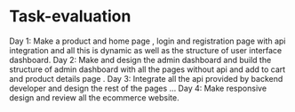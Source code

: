 # Task-evaluation
Day 1:
Make a product and home page , login and registration page with api integration and all this is dynamic as well as the structure of user interface dashboard.
Day 2:
Make and design the admin dashboard and build the structure of admin dashboard with all the pages without api and add to cart and product details page .
Day 3:
Integrate all  the api provided by backend developer and design the rest of the pages ...
Day 4:
Make responsive design and review all the ecommerce website.

